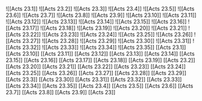 ![[Acts 23.1]]
![[Acts 23.2]]
![[Acts 23.3]]
![[Acts 23.4]]
![[Acts 23.5]]
![[Acts 23.6]]
![[Acts 23.7]]
![[Acts 23.8]]
![[Acts 23.9]]
![[Acts 23.10]]
![[Acts 23.11]]
![[Acts 23.12]]
![[Acts 23.13]]
![[Acts 23.14]]
![[Acts 23.15]]
![[Acts 23.16]]
![[Acts 23.17]]
![[Acts 23.18]]
![[Acts 23.19]]
![[Acts 23.20]]
![[Acts 23.21]]
![[Acts 23.22]]
![[Acts 23.23]]
![[Acts 23.24]]
![[Acts 23.25]]
![[Acts 23.26]]
![[Acts 23.27]]
![[Acts 23.28]]
![[Acts 23.29]]
![[Acts 23.30]]
![[Acts 23.31]]
![[Acts 23.32]]
![[Acts 23.33]]
![[Acts 23.34]]
![[Acts 23.35]]
[[Acts 23.1]]
[[Acts 23.10]]
[[Acts 23.11]]
[[Acts 23.12]]
[[Acts 23.13]]
[[Acts 23.14]]
[[Acts 23.15]]
[[Acts 23.16]]
[[Acts 23.17]]
[[Acts 23.18]]
[[Acts 23.19]]
[[Acts 23.2]]
[[Acts 23.20]]
[[Acts 23.21]]
[[Acts 23.22]]
[[Acts 23.23]]
[[Acts 23.24]]
[[Acts 23.25]]
[[Acts 23.26]]
[[Acts 23.27]]
[[Acts 23.28]]
[[Acts 23.29]]
[[Acts 23.3]]
[[Acts 23.30]]
[[Acts 23.31]]
[[Acts 23.32]]
[[Acts 23.33]]
[[Acts 23.34]]
[[Acts 23.35]]
[[Acts 23.4]]
[[Acts 23.5]]
[[Acts 23.6]]
[[Acts 23.7]]
[[Acts 23.8]]
[[Acts 23.9]]
[[Acts 23]]
